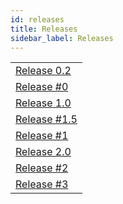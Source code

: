 ```yaml
---
id: releases
title: Releases
sidebar_label: Releases
---
```


|       |
|--------|
| [Release 0.2](releases/release-0-2.md)|
| [Release #0](releases/release-0.md)|
| [Release 1.0](releases/release-1-0.md)|
| [Release #1.5](releases/release-1-5.md)|
| [Release #1](releases/release-1.md)|
| [Release 2.0](releases/release-2-0.md)|
| [Release #2](releases/release-2.md)|
| [Release #3](releases/release-3.md)|
